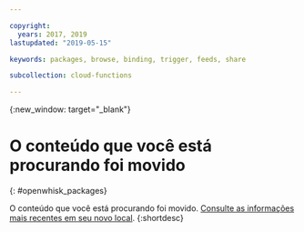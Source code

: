 ```yaml
---

copyright:
  years: 2017, 2019
lastupdated: "2019-05-15"

keywords: packages, browse, binding, trigger, feeds, share

subcollection: cloud-functions

---
```



{:new_window: target="_blank"}
# O conteúdo que você está procurando foi movido
{: #openwhisk_packages}

O conteúdo que você está procurando foi movido. [Consulte as informações mais recentes em seu novo local](/docs/openwhisk?topic=cloud-functions-actions#actions_pkgs).
{:shortdesc}

